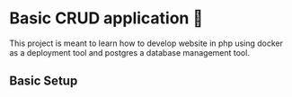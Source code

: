# Basic CRUD application 💫
This project is meant to learn how to develop website in php using docker as a deployment tool and postgres a database management tool. 
## Basic Setup

 
